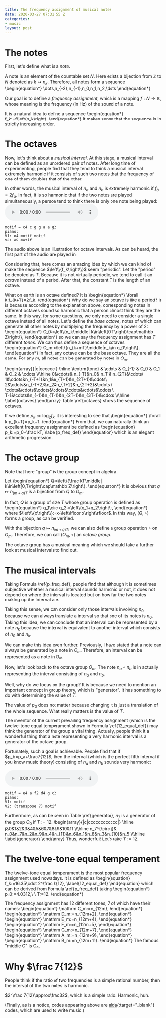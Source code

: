 ```yaml
---
title: The frequency assignment of musical notes
date: 2020-03-27 07:31:55 Z
categories:
- music
layout: post
---
```


# The notes

First, let's define what is a *note*.

A note is an element of the countable set $N$.
Here exists a bijection from $\mathbb Z$ to $N$ denoted as
$k\mapsto n_k$. Therefore, all notes form a sequence
\begin{equation\*}
    \dots,n_{-2},n_{-1},n_0,n_1,n_2,\dots
\end{equation\*}

Our goal is to define a *frequency assignment*, which is a mapping
$f:N\rightarrow\mathbb R$, whose meaning is the frequency (in Hz)
of the sound of a note.

It is a natural idea to define a sequence
\begin{equation\*}
    f_k:=f\left(n_k\right).
\end{equation\*}
It makes sense that the sequence is in strictly increasing order.

# The octaves

Now, let's think about a *musical interval*. At this stage, a
musical interval can be defined as an unordered pair of notes.
After long time of experimenting, people find that they tend to
think a musical interval extremely harmonic if it consists of
such two notes that the frequency of one of them doubles that of
the other.

In other words, the musical interval of $n_a$ and $n_b$ is
extremely harmonic if $f_b=2f_a$. In fact, it is so harmonic that
if the two notes are played simultaneously, a person tend to
think there is only one note being played:
<audio controls>
    <source src="/assets/audios/octave_interval.mp3"
    type="audio/mpeg">
(Your browser does not support the audio element.)
</audio>
```
motif = c4 c g g a a g2
piano:
V1: o4 motif motif
V2: o5 motif
```
The audio above is an illustration for octave intervals.
As can be heard, the first part of the audio are played in

Considering that, here comes an amazing idea by which we can kind
of make the sequence $\left\\{f_k\right\\}$ seem "periodic".
Let the "period" be denoted as $T$. Because it is not virtually
periodic, we tend to call it an *octave* instead of a period.
After that, the constant $T$ is the length of an octave.

What on earth is an octave defined? It is
\begin{equation\*}
    \forall k:f_{k+T}=2f_k.
\end{equation\*}
Why do we say an octave is like a period? It is because according
to the explanation above, corresponding notes in different octaves
sound so harmonic that a person almost think they are the same.
In this way, for some questions, we only need to consider
a single octave instead of all notes.
Let's define the *base octave*, notes of which can generate all
other notes by multiplying the frequency by a power of 2:
\begin{equation\*}
    O_0:=\left\\{n_k\middle|
    k\in\left[0,T\right)\cap\mathbb Z\right\\},
\end{equation\*}
so we can say the frequency assignment has $T$ different *tones*.
We can thus define a sequence of octaves
\begin{equation\*}
    O_m:=\left\\{n_{k+mT}\middle|n_k\in o_0\right\\}.
\end{equation\*}
In fact, any octave can be the base octave. They are all the same.
For any $m$, all notes can be generated by notes in $O_m$.

\begin{array}{|c|cccccc|}
    \hline
    \textrm{tone} & \cdots & O_{-1} & O_0 & O_1 & O_2 & \cdots
    \\\\\hline
    0&\cdots& n_{-T}&n_0& n_T & n_{2T}&\cdots\\\
    1&\cdots&n_{-T+1}&n_1&n_{T+1}&n_{2T+1}&\cdots\\\
    2&\cdots&n_{-T+2}&n_2&n_{T+2}&n_{2T+2}&\cdots
    \\\
    \cdots&\cdots&\cdots&\cdots&\cdots&\cdots&\cdots
    \\\
    T-1&\cdots&n_{-1}&n_{T-1}&n_{2T-1}&n_{3T-1}&\cdots
    \\\\\hline
    \label{octaves}
\end{array}
Table \ref{octaves} shows the sequence of octaves.

If we define $p_k:=\log_2f_k$, it is interesting to see that
\begin{equation\*}
    \forall k:p_{k+T}=p_k+1.
\end{equation\*}
From that, we can naturally think an excellent frequency
assignment be defined as
\begin{equation}
    p_k:=p_0+\frac kT,
    \label{p_freq_def}
\end{equation}
which is an elegant arithmetic progression.

# The octave group

Note that here "group" is the group concept in algebra.

Let
\begin{equation\*}
    Q:=\left\\{\frac kT\middle|
    k\in\left[0,T\right)\cap\mathbb Z\right\\}.
\end{equation\*}
It is obvious that $q\mapsto n_{\left(m+q\right)T}$
is a bijection from $Q$ to $O_m$.

In fact, $Q$ is a group of size $T$ whose group operation is
defined as
\begin{equation\*}
    q_1\circ q_2:=\left\\{q_1+q_2\right\\},
\end{equation\*}
where $\left\\{x\right\\}:=x-\left\lfloor x\right\rfloor$.
In this way, $\left(Q,\circ\right)$ forms a group, as can
be verified.

With the bijection $q\mapsto n_{\left(m+q\right)T}$, we can
also define a group operation $\circ$ on $O_m$.
Therefore, we can call $\left(O_m,\circ\right)$
an *octave group*.

The octave group has a musical meaning which
we should take a further look at musical intervals to find out.

# The musical intervals

Taking Formula \ref{p_freq_def}, people find that although
it is sometimes subjective whether a musical interval sounds
harmonic or not, it does not depend on where the interval is
located but on how far the two notes making up the interval are.

Taking this sense, we can consider only those intervals involving
$n_0$ because we can always translate a interval so that one of
its notes is $n_0$. Taking this idea, we can conclude that an
interval can be represented by a note $n_k$ because
the interval is equivalent to another interval
which consists of $n_0$ and $n_k$.

We can make this idea even further. Previously, I have stated
that a note can always be generated by a note in $O_m$. Therefore,
an interval can be represented as a note in $O_m$.

Now, let's look back to the octave group $O_m$. The note
$n_a\circ n_b$ is in actually representing the interval
consisting of $n_a$ and $n_b$.

Well, why do we focus on the group? It is because we need to
mention an important concept in group theory,
which is "generator". It has something to do with determining
the value of $T$.

The value of $p_0$ does not matter because changing it is just a
translation of the whole sequence. What really matters is the
value of $T$.

The inventor of the current prevailing frequency assignment
(which is the twelve-tone equal temperament shown in
Formula \ref{12_equal_def}) may think the generator of the group
a vital thing.
Actually, people think it a wonderful thing that a note
representing a very harmonic interval is a generator of the
octave group.

Fortunately, such a goal is achievable. People find that if
$p_b=p_a+\frac7{12}$, then the interval
(which is the perfect fifth interval if you know music theory)
consisting of $n_a$ and $n_b$ sounds very harmonic:

<audio controls>
    <source src="/assets/audios/fifth_interval.mp3"
    type="audio/mpeg">
(Your browser does not support the audio element.)
</audio>

```
motif = e4 a f2 d4 g c2
piano:
V1: motif
V2: (transpose 7) motif
```

Furthermore, as can be seen in Table \ref{generator},
$n_7$ is a generator of the group $O_0$ if $T:=12$.
\begin{array}{|c|cccccccccccc|}
    \hline
    j&0&1&2&3&4&5&6&7&8&9&10&11
    \\\\\hline
    n_7^{\circ j}&
    n_0&n_7&n_2&n_9&n_4&n_{11}&n_6&n_1&n_8&n_3&n_{10}&n_5
    \\\\\hline
    \label{generator}
\end{array}
Thus, wonderful! Let's take $T:=12$.

# The twelve-tone equal temperament

The twelve-tone equal temperament is the most popular
frequency assignment used nowadays. It is defined as
\begin{equation}
    f_k:=16.35\cdot 2^\frac k{12},
    \label{12_equal_def}
\end{equation}
which can be derived from Formula \ref{p_freq_def} taking
\begin{equation\*}
    p_0:=4.0312,\ \ T:=12.
\end{equation\*}

The frequency assignment has $12$ different tones, $7$ of which
have their names:
\begin{equation\*}
    \mathrm C_m:=n_{12m},
\end{equation\*}
\begin{equation\*}
    \mathrm D_m:=n_{12m+2},
\end{equation\*}
\begin{equation\*}
    \mathrm E_m:=n_{12m+4},
\end{equation\*}
\begin{equation\*}
    \mathrm F_m:=n_{12m+5},
\end{equation\*}
\begin{equation\*}
    \mathrm G_m:=n_{12m+7},
\end{equation\*}
\begin{equation\*}
    \mathrm A_m:=n_{12m+9},
\end{equation\*}
\begin{equation\*}
    \mathrm B_m:=n_{12m+11}.
\end{equation\*}
The famous "middle C" is $\mathrm C_4$.

# Why $\frac 7{12}$

People think if the ratio of two frequencies is a simple
rational number, then the interval of the two notes is harmonic.

$2^\frac 7{12}\approx\frac32$, which is a simple ratio.
Harmonic, huh.

(Finally, as is a notice, codes appearing above are
[alda](https://alda.io/){:target="_blank"} codes,
which are used to write music.)
